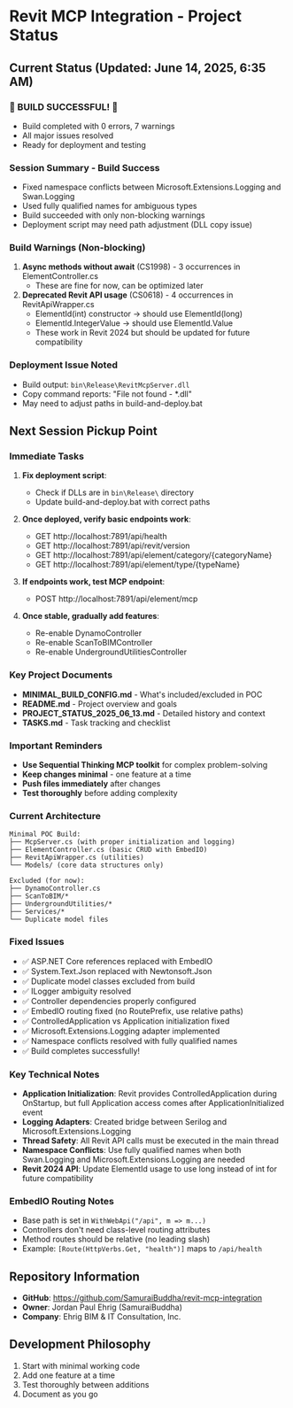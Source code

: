 # Revit MCP Integration - Project Status

## Current Status (Updated: June 14, 2025, 6:35 AM)

### 🎉 BUILD SUCCESSFUL! 🎉
- Build completed with 0 errors, 7 warnings
- All major issues resolved
- Ready for deployment and testing

### Session Summary - Build Success
- Fixed namespace conflicts between Microsoft.Extensions.Logging and Swan.Logging
- Used fully qualified names for ambiguous types
- Build succeeded with only non-blocking warnings
- Deployment script may need path adjustment (DLL copy issue)

### Build Warnings (Non-blocking)
1. **Async methods without await** (CS1998) - 3 occurrences in ElementController.cs
   - These are fine for now, can be optimized later
2. **Deprecated Revit API usage** (CS0618) - 4 occurrences in RevitApiWrapper.cs
   - ElementId(int) constructor → should use ElementId(long)
   - ElementId.IntegerValue → should use ElementId.Value
   - These work in Revit 2024 but should be updated for future compatibility

### Deployment Issue Noted
- Build output: `bin\Release\RevitMcpServer.dll`
- Copy command reports: "File not found - *.dll"
- May need to adjust paths in build-and-deploy.bat

## Next Session Pickup Point

### Immediate Tasks
1. **Fix deployment script**:
   - Check if DLLs are in `bin\Release\` directory
   - Update build-and-deploy.bat with correct paths

2. **Once deployed, verify basic endpoints work**:
   - GET http://localhost:7891/api/health
   - GET http://localhost:7891/api/revit/version
   - GET http://localhost:7891/api/element/category/{categoryName}
   - GET http://localhost:7891/api/element/type/{typeName}

3. **If endpoints work, test MCP endpoint**:
   - POST http://localhost:7891/api/element/mcp

4. **Once stable, gradually add features**:
   - Re-enable DynamoController
   - Re-enable ScanToBIMController
   - Re-enable UndergroundUtilitiesController

### Key Project Documents
- **MINIMAL_BUILD_CONFIG.md** - What's included/excluded in POC
- **README.md** - Project overview and goals
- **PROJECT_STATUS_2025_06_13.md** - Detailed history and context
- **TASKS.md** - Task tracking and checklist

### Important Reminders
- **Use Sequential Thinking MCP toolkit** for complex problem-solving
- **Keep changes minimal** - one feature at a time
- **Push files immediately** after changes
- **Test thoroughly** before adding complexity

### Current Architecture
```
Minimal POC Build:
├── McpServer.cs (with proper initialization and logging)
├── ElementController.cs (basic CRUD with EmbedIO)
├── RevitApiWrapper.cs (utilities)
└── Models/ (core data structures only)

Excluded (for now):
├── DynamoController.cs
├── ScanToBIM/*
├── UndergroundUtilities/*
├── Services/*
└── Duplicate model files
```

### Fixed Issues
- ✅ ASP.NET Core references replaced with EmbedIO
- ✅ System.Text.Json replaced with Newtonsoft.Json
- ✅ Duplicate model classes excluded from build
- ✅ ILogger ambiguity resolved
- ✅ Controller dependencies properly configured
- ✅ EmbedIO routing fixed (no RoutePrefix, use relative paths)
- ✅ ControlledApplication vs Application initialization fixed
- ✅ Microsoft.Extensions.Logging adapter implemented
- ✅ Namespace conflicts resolved with fully qualified names
- ✅ Build completes successfully!

### Key Technical Notes
- **Application Initialization**: Revit provides ControlledApplication during OnStartup, but full Application access comes after ApplicationInitialized event
- **Logging Adapters**: Created bridge between Serilog and Microsoft.Extensions.Logging
- **Thread Safety**: All Revit API calls must be executed in the main thread
- **Namespace Conflicts**: Use fully qualified names when both Swan.Logging and Microsoft.Extensions.Logging are needed
- **Revit 2024 API**: Update ElementId usage to use long instead of int for future compatibility

### EmbedIO Routing Notes
- Base path is set in `WithWebApi("/api", m => m...)`
- Controllers don't need class-level routing attributes
- Method routes should be relative (no leading slash)
- Example: `[Route(HttpVerbs.Get, "health")]` maps to `/api/health`

## Repository Information
- **GitHub**: https://github.com/SamuraiBuddha/revit-mcp-integration
- **Owner**: Jordan Paul Ehrig (SamuraiBuddha)
- **Company**: Ehrig BIM & IT Consultation, Inc.

## Development Philosophy
1. Start with minimal working code
2. Add one feature at a time
3. Test thoroughly between additions
4. Document as you go
